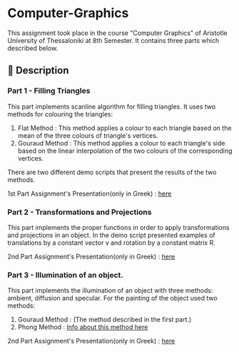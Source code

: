 # Computer-Graphics
This assignment took place in the course "Computer Graphics" of Aristotle University of Thessaloniki at 8th Semester. It contains three parts which described below.

## :ledger: Description 
### Part 1 - Filling Triangles
This part implements scanline algorithm for filling triangles. It uses two methods for colouring the triangles:
1. Flat Method : This method applies a colour to each triangle based on the mean of the three colours of triangle's vertices.
2. Gouraud Method : This method applies a colour to each triangle's side based on the linear interpolation of the two colours of the corresponding vertices.

There are two different demo scripts that present the results of the two methods.

1st Part Assignment's Presentation(only in Greek) : [here](Part%201/hw1_2021.pdf)

### Part 2 - Transformations and Projections
This part implements the proper functions in order to apply transformations and projections in an object. In the demo script presented examples of translations by a constant vector v and rotation by a constant matrix R.

2nd Part Assignment's Presentation(only in Greek) : [here](Part%202/hw2_2021.pdf)


### Part 3 - Illumination of an object.
This part implements the illumination of an object with three methods: ambient, diffusion and specular. For the painting of the object used two methods: 
1. Gouraud Method : (The method described in the first part.)
2. Phong Method : [Info about this method here](https://en.wikipedia.org/wiki/Phong_shading)

2nd Part Assignment's Presentation(only in Greek) : [here](Part%203/CG_HW3_2021.pdf)
